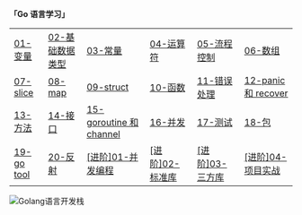 **「Go 语言学习」**
<table>
  <tr>
    <td><a href="https://github.com/weirubo/learn_go/blob/master/ebook/1.md">01-变量</a></td>
    <td><a href="https://github.com/weirubo/learn_go/blob/master/ebook/2.md">02-基础数据类型</a></td>
    <td><a href="https://github.com/weirubo/learn_go/blob/master/ebook/3.md">03-常量</a></td>
    <td><a href="https://github.com/weirubo/learn_go/blob/master/ebook/4.md">04-运算符</a></td>
    <td><a href="https://github.com/weirubo/learn_go/blob/master/ebook/5.md">05-流程控制</a></td>
    <td><a href="https://mp.weixin.qq.com/s/VKv5wei-YxpXVuh0L78zig">06-数组</a></td>
  </tr>
  <tr>    
    <td><a href="https://mp.weixin.qq.com/s/68nADMG4Q9XWmToC8ksJCw">07-slice</a></td>
    <td><a href="https://mp.weixin.qq.com/s/uA2ZUikf-u-mvS6q43LnLg">08-map</a></td>
    <td><a href="https://mp.weixin.qq.com/s/GCqWDWIt4GFd58zv8KHbvA">09-struct</a></td>
    <td><a href="https://mp.weixin.qq.com/s/mJc-zd7cL4ExarvbRTJiEQ">10-函数</a></td>
    <td><a href="https://mp.weixin.qq.com/s/YWnTr_QNKvnDNjyAzr4Dcw">11-错误处理</a></td>
    <td><a href="https://mp.weixin.qq.com/s/aJqc9S1SlYd0iN4HF5on7A">12-panic 和 recover</a></td>
  </tr>
  <tr>        
    <td><a href="https://mp.weixin.qq.com/s/TPeibdAWA9VLv4B4alwkjQ">13-方法</a></td>
    <td><a href="https://mp.weixin.qq.com/s/v_pNTrj4lHR3fv1k9V2wMQ">14-接口</a></td>
    <td><a href="https://mp.weixin.qq.com/s/bgvITTjr-_5m6zmXgtV5Bw">15-goroutine 和 channel</a></td>
    <td><a href="https://mp.weixin.qq.com/s/R2mlXTADdq72IzFUmyOziw">16-并发</a></td>
    <td><a href="https://mp.weixin.qq.com/s/-rFBeMQ6Us2bGUmT6o5Tmg">17-测试</a></td>
    <td><a href="https://mp.weixin.qq.com/s/jSMZLOYBQApoNu2TomJ6iw">18-包</a></td>
  </tr>
  <tr>
    <td><a href="https://mp.weixin.qq.com/s/2wvfob2BUYktsZ1aZqcqqQ">19-go tool</a></td>
    <td><a href="https://mp.weixin.qq.com/s/mIwFK61-lD9S9JPCWBHFGA">20-反射</a></td>
    <td><a href="https://github.com/weirubo/go-concurrent">[进阶]01-并发编程</a></td>
    <td><a href="https://github.com/weirubo/go-package">[进阶]02-标准库</a></td>
    <td><a href="https://github.com/weirubo/go-third-packge">[进阶]03-三方库</a></td>
    <td><a href="https://github.com/weirubo/blog-go">[进阶]04-项目实战</a></td>
  </tr>
</table>

<div>
  <img src="https://cnswift.cn/images/qrcode.png" alt="Golang语言开发栈"/>
<div>

